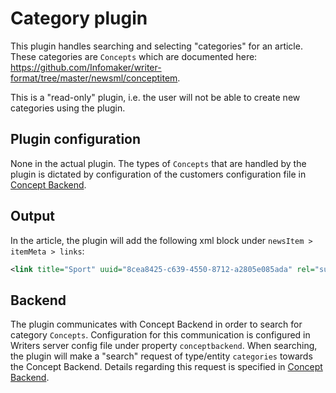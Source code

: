 # Category plugin
This plugin handles searching and selecting "categories" for an article. These categories are `Concepts` which
are documented here: https://github.com/Infomaker/writer-format/tree/master/newsml/conceptitem.

This is a "read-only" plugin, i.e. the user will not be able to create new categories using the plugin.

## Plugin configuration
None in the actual plugin. The types of `Concepts` that are handled by the plugin is dictated by configuration of the
customers configuration file in [Concept Backend](https://bitbucket.org/infomaker/concepts-backend).

## Output
In the article, the plugin will add the following xml block under `newsItem > itemMeta > links`:
```xml
<link title="Sport" uuid="8cea8425-c639-4550-8712-a2805e085ada" rel="subject" type="x-im/category"/>
```

## Backend
The plugin communicates with Concept Backend in order to search for category `Concepts`. Configuration for this
communication is configured in Writers server config file under property `conceptbackend`. When searching, the plugin 
will make a "search" request of type/entity `categories` towards the Concept Backend. Details regarding this request 
is specified in [Concept Backend](https://bitbucket.org/infomaker/concepts-backend).